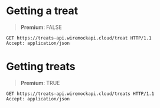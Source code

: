 # Getting a treat
> **Premium**: FALSE
```http
GET https://treats-api.wiremockapi.cloud/treat HTTP/1.1
Accept: application/json
```

# Getting treats
> **Premium**: TRUE
```http
GET https://treats-api.wiremockapi.cloud/treats HTTP/1.1
Accept: application/json
```